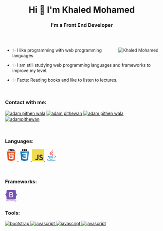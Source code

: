 <!-- First of all; I benefited from placing this file by: @Adam-pw -->

<h1 align="center">Hi 👋 I'm Khaled Mohamed</h1>
<h3 align="center">I'm a Front End Developer</h3>

<br>
<br>

<p><img align="right" src="https://github.com/Adam-pw/Adam-pw/blob/main/animation_500_kxa883sd.gif" alt="Khaled Mohamed" /></p>


- ✨ I like programming with web programming languages.

- ✨ I am still studying web programming languages and frameworks to improve my level.

- ✨ Facts: Reading books and like to listen to lectures.

<br>

<h3 align="left">Contact with me:</h3>
<p align="left">
  <a href="mailto:khaled.mohamed22598@gmail.com" target="blank">
    <img align="center"
      src="https://user-images.githubusercontent.com/73050798/164912188-bb0caf07-c899-427a-97ef-43b95655e009.svg"
      alt="adam pithen wala" height="30" width="40" />
  </a>
  <a href="https://www.linkedin.com/in/khaledmohamed138/" target="blank">
    <img align="center"
      src="https://raw.githubusercontent.com/rahuldkjain/github-profile-readme-generator/master/src/images/icons/Social/linked-in-alt.svg"
      alt="adam pithewan" height="30" width="40" />
  </a>
  <a href="https://www.facebook.com/khaled.mohamed14813" target="blank">
    <img align="center"
      src="https://raw.githubusercontent.com/rahuldkjain/github-profile-readme-generator/master/src/images/icons/Social/facebook.svg"
      alt="adam pithen wala" height="30" width="40" />
  </a>
 <a href="https://twitter.com/krypton_31" target="blank">
   <img align="center"
      src="https://raw.githubusercontent.com/rahuldkjain/github-profile-readme-generator/master/src/images/icons/Social/twitter.svg"
      alt="adampithewan" height="30" width="40" />
  </a>
</p>

<br>

<h3 align="left">Languages:</h3>
<p align="left">
        <a href="https://www.w3.org/html/" target="_blank" rel="noreferrer">
            <img src="https://raw.githubusercontent.com/devicons/devicon/master/icons/html5/html5-original-wordmark.svg"
                alt="html5" width="40" height="40" />
        </a>
        <a href="https://www.w3schools.com/css/" target="_blank" rel="noreferrer">
            <img src="https://raw.githubusercontent.com/devicons/devicon/master/icons/css3/css3-original-wordmark.svg"
                alt="css3" width="40" height="40" />
        </a>
        <a href="https://developer.mozilla.org/en-US/docs/Web/JavaScript" target="_blank" rel="noreferrer">
            <img src="https://raw.githubusercontent.com/devicons/devicon/master/icons/javascript/javascript-original.svg"
                alt="javascript" width="40" height="40" />
        </a>
        <a href="https://www.java.com" target="_blank" rel="noreferrer">
            <img src="https://raw.githubusercontent.com/devicons/devicon/master/icons/java/java-original.svg" alt="java"
                width="40" height="40" />
        </a>
</p>

<br>

<h3 align="left">Frameworks:</h3>
<p align="left">
        <a href="https://getbootstrap.com" target="_blank" rel="noreferrer">
            <img src="https://raw.githubusercontent.com/devicons/devicon/master/icons/bootstrap/bootstrap-plain-wordmark.svg"
                alt="bootstrap" width="40" height="40" />
       </a>
</p>

<h3 align="left">Tools:</h3>
<p align="left">
        <a href="https://fontawesome.com/" target="_blank" rel="noreferrer">
            <img src="https://user-images.githubusercontent.com/73050798/164911426-cbc4cb6b-1713-4024-932f-c4331d6f3c6a.png"
                alt="bootstrap" width="40" height="40" />
       </a>
        <a href="https://code.visualstudio.com/" target="_blank" rel="noreferrer">
            <img src="https://user-images.githubusercontent.com/73050798/164910763-552e46b6-6cf2-49db-8f90-3b5e2a2ab2bf.svg"
                alt="javascript" width="40" height="40" />
        </a>
        <a href="https://www.jetbrains.com/idea/" target="_blank" rel="noreferrer">
            <img src="https://user-images.githubusercontent.com/73050798/164911013-a65fe1d0-941f-4230-a206-c6ccf00f02f4.png"
                alt="javascript" width="40" height="40" />
        </a>
        <a href="https://git-scm.com/" target="_blank" rel="noreferrer">
            <img src="https://user-images.githubusercontent.com/73050798/164911838-a9d50ce1-8f82-4832-ae99-a3058abbd122.svg"
                alt="javascript" width="40" height="40" />
        </a>
  
</p>

<br>

